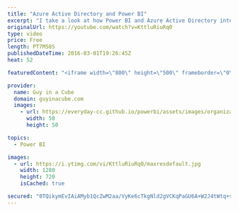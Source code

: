 ```yaml
---
title: "Azure Active Directory and Power BI"
excerpt: "I take a look at how Power BI and Azure Active Directory interact.  Really it is more about Azure Active Directory and how do you get users into AAD.  This came up as I get pinged a lot from folks wondering how they can use AAD with Power BI, not necessarily realizing that it is already there.  http://blogs.technet.com/b/powerbisupport/archive/2015/09/15/azure-active-directory-and-power-bi.aspx"
originalUrl: https://youtube.com/watch?v=KttluRiuRq0
type: video
price: Free
length: PT7M58S
publishedDateTime: 2016-03-01T19:26:45Z
heat: 52

featuredContent: "<iframe width=\"800\" height=\"500\" frameborder=\"0\" src=\"https://www.youtube.com/embed/KttluRiuRq0\" allow=\"accelerometer; autoplay; encrypted-media; gyroscope; picture-in-picture\" allowfullscreen></iframe>"

provider:
  name: Guy in a Cube
  domain: guyinacube.com
  images:
    - url: https://everyday-cc.github.io/powerbi/assets/images/organizations/guyinacube.com-50x50.jpg
      width: 50
      height: 50

topics:
  - Power BI

images:
  - url: https://i.ytimg.com/vi/KttluRiuRq0/maxresdefault.jpg
    width: 1280
    height: 720
    isCached: true

secured: "0TQikymEvIAiAMyb1QcZwM2aa/VyKe6cTkgNld2gVCKqPaGU6A+W2J4tWtq+s7fdjlDOOwM1anMWWKd1mVD3iIhnWzYDwr7ol461MC02WalPk8BvnNl2Up5UAHGfOBP3CI6ZP8U10LSlEq185MhYuDmM9fBNoiUzg5iKd9LhqZWEIoQeg0k4Z8w8LvLTwoVcvho/3P305wHhYVeaoUihSmhg1hvoRbeZDL571QdTYPrM0ce4acDI0tTfr5dHMQ6y3Hgagk4Lo0d15ock3Wjaz/tYCEuCxwr0lmyt/uaIid8n2MsTdT89ue7bADpriWfv3WSwjSpSLTu6eRh1rnwR+ibfffrtPGxSXW+v5v9J8U/7Bb/a18Nx9hFfZjk/w8Dqp8rIXrBh+MI6eiHBa3iEHcd5f8RRJczOPzqhyqATj4I=;OYHjOhkFSnFfGxb8S1XuvA=="
---
```


